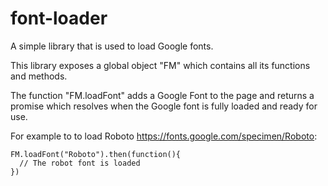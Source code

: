# font-loader
A simple library that is used to load Google fonts.

This library exposes a global object "FM" which contains all its functions and methods.

The function "FM.loadFont" adds a Google Font to the page and returns a promise which resolves when the Google font is fully loaded and ready for use.

For example to to load Roboto https://fonts.google.com/specimen/Roboto:

```
FM.loadFont("Roboto").then(function(){
  // The robot font is loaded
})
```
